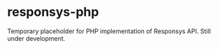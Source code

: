 # responsys-php
Temporary placeholder for PHP implementation of Responsys API. Still under development.
